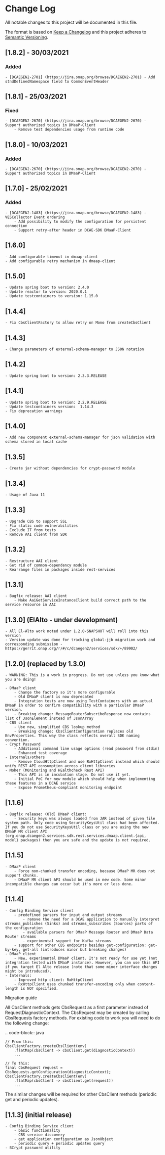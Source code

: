 # Change Log
All notable changes to this project will be documented in this file.

The format is based on [Keep a Changelog](http://keepachangelog.com/)
and this project adheres to [Semantic Versioning](http://semver.org/).    

## [1.8.2] - 30/03/2021
### Added
    - [DCAEGEN2-2701] (https://jira.onap.org/browse/DCAEGEN2-2701) - Add stndDefinedNamespace field to CommonEventHeader

## [1.8.1] - 25/03/2021
### Fixed
    - [DCAEGEN2-2670] (https://jira.onap.org/browse/DCAEGEN2-2670) - Support authorized topics in DMaaP-Client
        - Remove test dependencies usage from runtime code

## [1.8.0] - 10/03/2021
### Added
    - [DCAEGEN2-2670] (https://jira.onap.org/browse/DCAEGEN2-2670) - Support authorized topics in DMaaP-Client

## [1.7.0] - 25/02/2021
### Added
    - [DCAEGEN2-1483] (https://jira.onap.org/browse/DCAEGEN2-1483) - VESCollector Event ordering
        - Add possibility to modify the configuration for persistent connection
        - Support retry-after header in DCAE-SDK DMaaP-Client
     
## [1.6.0] ##
    - Add configurable timeout in dmaap-client
    - Add configurable retry mechanism in dmaap-client
    
## [1.5.0] ##
    - Update spring boot to version: 2.4.0
    - Update reactor to version: 2020.0.1
    - Update testcontainers to version: 1.15.0
 
## [1.4.4] ##
    - Fix CbsClientFactory to allow retry on Mono from createCbsClient
 
## [1.4.3] ##
    - Change parameters of external-schema-manager to JSON notation

## [1.4.2] ##
    - Update spring boot to version: 2.3.3.RELEASE

## [1.4.1] ##
    - Update spring boot to version: 2.2.9.RELEASE
    - Update testcontainers version:  1.14.3
    - Fix deprecation warnings

## [1.4.0] ##
    - Add new component external-schema-manager for json validation with schema stored in local cache

## [1.3.5] ##
    - Create jar without dependencies for crypt-password module

## [1.3.4] ##
    - Usage of Java 11

## [1.3.3] ##
    - Upgrade CBS to support SSL
    - Fix static code vulnerabilities
    - Exclude IT from tests
    - Remove AAI client from SDK
    
## [1.3.2] ##
    - Restructure AAI client
    - Get rid of common-dependency module
    - Rearrange files in packages inside rest-services
    
## [1.3.1] ##
    - Bugfix release: AAI client
        - Make AaiGetServiceInstanceClient build correct path to the service resource in AAI
        
## [1.3.0] (ElAlto - under development) ##
    - All El-Alto work noted under 1.2.0-SNAPSHOT will roll into this version
    - Version update was done for tracking global-jjb migration work and corresponding submission - https://gerrit.onap.org/r/#/c/dcaegen2/services/sdk/+/89902/

## [1.2.0] (replaced by 1.3.0) ##
    - WARNING: This is a work in progress. Do not use unless you know what you are doing!

    - DMaaP client
        - Change the factory so it's more configurable
        - Old DMaaP client is now deprecated
        - Integration tests are now using TestContainers with an actual DMaaP in order to confirm compatibility with a particular DMaaP version.
        - Breaking change: MessageRouterSubscribeResponse now contains list of JsonElement instead of JsonArray
    - CBS client
        - Use new, simplified CBS lookup method
        - Breaking change: CbsClientConfiguration replaces old EnvProperties. This way the class reflects overall SDK naming convention.
    - Crypt Password
        - Additional command line usage options (read password from stdin)
        - Enhanced test coverage
    - Internals/others
        - Remove CloudHttpClient and use RxHttpClient instead which should unify REST API consumption across client libraries
    - Moher (MOnitoring and HEalthcheck Rest API)
        - This API is in incubation stage. Do not use it yet.
        - Initial PoC for new module which should help when implementing these features in a DCAE service
        - Expose Prometheus-compliant monitoring endpoint
        
## [1.1.6] ##
    - Bugfix release: (Old) DMaaP client:
        - Security keys was always loaded from JAR instead of given file system path. Only code using SecurityKeysUtil class had been affected. If you do not use SecurityKeysUtil class or you are using the new DMaaP MR client API (org.onap.dcaegen2.services.sdk.rest.services.dmaap.client.{api, model} packages) then you are safe and the update is not required.

## [1.1.5] ##
    - DMaaP client
        - Force non-chunked transfer encoding, because DMaaP MR does not support chunks.
        - DMaaP MR client API should be used in new code. Some minor incompatible changes can occur but it's more or less done.

## [1.1.4] ##
    - Config Binding Service client
        - predefined parsers for input and output streams
            - remove the need for a DCAE application to manually interpret streams_publishes (Sinks) and streams_subscribes (Sources) parts of the configuration
            - available parsers for DMaaP Message Router and DMaaP Data Router streams
            - experimental support for Kafka streams
        - support for other CBS endpoints besides get-configuration: get-by-key, get-all (introduces minor but breaking changes)
    - DMaaP client
        - New, experimental DMaaP client. It's not ready for use yet (not integration tested with DMaaP instance). However, you can use this API if you target El Alto release (note that some minor interface changes might be introduced).
    - Internals:
        - Improved http client: RxHttpClient
        - RxHttpClient uses chunked transfer-encoding only when content-length is NOT specified.

Migration guide

All CbsClient methods gets CbsRequest as a first parameter instead of RequestDiagnosticContext. The CbsRequest may be created by calling CbsRequests factory methods. For existing code to work you will need to do the following change:

.. code-block:: java

    // From this:
    CbsClientFactory.createCbsClient(env)
        .flatMap(cbsClient -> cbsClient.get(diagnosticContext))
        ...

    // To this:
    final CbsRequest request = CbsRequests.getConfiguration(diagnosticContext);
    CbsClientFactory.createCbsClient(env)
        .flatMap(cbsClient -> cbsClient.get(request))
        ...

The similar changes will be required for other CbsClient methods (periodic get and periodic updates).

## [1.1.3] (initial release) ##
    - Config Binding Service client
        - basic functionality
        - CBS service discovery
        - get application configuration as JsonObject
        - periodic query + periodic updates query
    - BCrypt password utility
